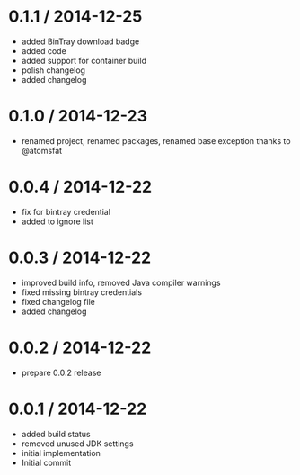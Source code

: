 
0.1.1 / 2014-12-25
==================

  * added BinTray download badge
  * added code
  * added support for container build
  * polish changelog
  * added changelog

0.1.0 / 2014-12-23
==================

  * renamed project, renamed packages, renamed base exception thanks to @atomsfat

0.0.4 / 2014-12-22
==================

  * fix for bintray credential
  * added to ignore list

0.0.3 / 2014-12-22
==================

  * improved build info, removed Java compiler warnings
  * fixed missing bintray credentials
  * fixed changelog file
  * added changelog

0.0.2 / 2014-12-22
==================

  * prepare 0.0.2 release

0.0.1 / 2014-12-22
==================

  * added build status
  * removed unused JDK settings
  * initial implementation
  * Initial commit
